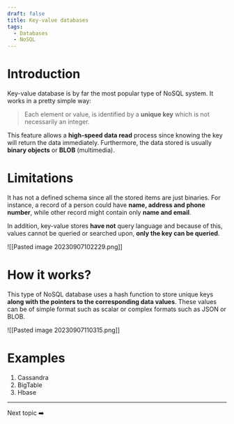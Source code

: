 ```yaml
---
draft: false
title: Key-value databases
tags:
  - Databases
  - NoSQL
---
```

# Introduction

Key-value database is by far the most popular type of NoSQL system. It works in a pretty simple way:

> Each element or value, is identified by a **unique key** which is not necessarily an integer. 

This feature allows a **high-speed data read** process since knowing the key will return the data immediately. Furthermore, the data stored is usually **binary objects** or **BLOB** (multimedia).

# Limitations

It has not a defined schema since all the stored items are just binaries. For instance, a record of a person could have **name, address and phone number**, while other record might contain only **name and email**.

In addition, key-value stores **have not** query language and because of this, values cannot be queried or searched upon, **only the key can be queried**.

![[Pasted image 20230907102229.png]]

# How it works?

This type of NoSQL database uses a hash function to store unique keys **along with the pointers to the corresponding data values**. These values can be of simple format such as scalar or complex formats such as JSON or BLOB.

![[Pasted image 20230907110315.png]]

# Examples

1. Cassandra
2. BigTable
3. Hbase

---
Next topic ➡️ 